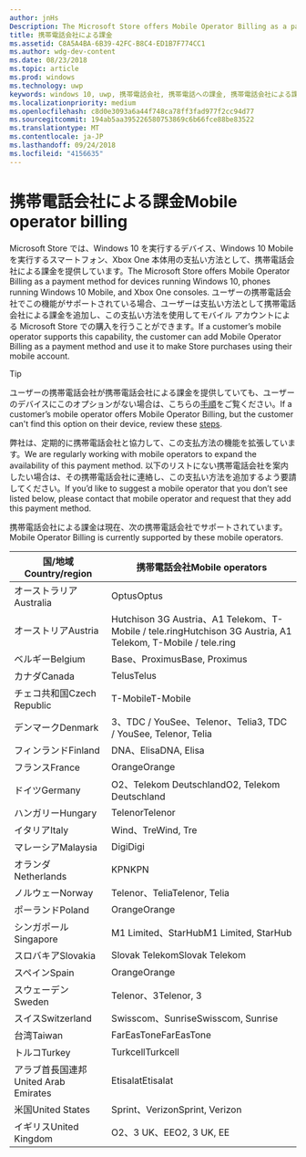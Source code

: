 ```yaml
---
author: jnHs
Description: The Microsoft Store offers Mobile Operator Billing as a payment method for mobile operators who support this capability.
title: 携帯電話会社による課金
ms.assetid: C8A5A4BA-6B39-42FC-B8C4-ED1B7F774CC1
ms.author: wdg-dev-content
ms.date: 08/23/2018
ms.topic: article
ms.prod: windows
ms.technology: uwp
keywords: windows 10, uwp, 携帯電話会社, 携帯電話への課金, 携帯電話会社による課金
ms.localizationpriority: medium
ms.openlocfilehash: c8d0e3093a6a44f748ca78ff3fad977f2cc94d77
ms.sourcegitcommit: 194ab5aa395226580753869c6b66fce88be83522
ms.translationtype: MT
ms.contentlocale: ja-JP
ms.lasthandoff: 09/24/2018
ms.locfileid: "4156635"
---
```

# <a name="mobile-operator-billing"></a><span data-ttu-id="96485-103">携帯電話会社による課金</span><span class="sxs-lookup"><span data-stu-id="96485-103">Mobile operator billing</span></span>


<span data-ttu-id="96485-104">Microsoft Store では、Windows 10 を実行するデバイス、Windows 10 Mobile を実行するスマートフォン、Xbox One 本体用の支払い方法として、携帯電話会社による課金を提供しています。</span><span class="sxs-lookup"><span data-stu-id="96485-104">The Microsoft Store offers Mobile Operator Billing as a payment method for devices running Windows 10, phones running Windows 10 Mobile, and Xbox One consoles.</span></span> <span data-ttu-id="96485-105">ユーザーの携帯電話会社でこの機能がサポートされている場合、ユーザーは支払い方法として携帯電話会社による課金を追加し、この支払い方法を使用してモバイル アカウントによる Microsoft Store での購入を行うことができます。</span><span class="sxs-lookup"><span data-stu-id="96485-105">If a customer’s mobile operator supports this capability, the customer can add Mobile Operator Billing as a payment method and use it to make Store purchases using their mobile account.</span></span>

> [!TIP]
>  <span data-ttu-id="96485-106">ユーザーの携帯電話会社が携帯電話会社による課金を提供していても、ユーザーのデバイスにこのオプションがない場合は、こちらの[手順](http://go.microsoft.com/fwlink/p/?LinkId=523993)をご覧ください。</span><span class="sxs-lookup"><span data-stu-id="96485-106">If a customer’s mobile operator offers Mobile Operator Billing, but the customer can't find this option on their device, review these [steps](http://go.microsoft.com/fwlink/p/?LinkId=523993).</span></span>

<span data-ttu-id="96485-107">弊社は、定期的に携帯電話会社と協力して、この支払方法の機能を拡張しています。</span><span class="sxs-lookup"><span data-stu-id="96485-107">We are regularly working with mobile operators to expand the availability of this payment method.</span></span> <span data-ttu-id="96485-108">以下のリストにない携帯電話会社を案内したい場合は、その携帯電話会社に連絡し、この支払い方法を追加するよう要請してください。</span><span class="sxs-lookup"><span data-stu-id="96485-108">If you’d like to suggest a mobile operator that you don’t see listed below, please contact that mobile operator and request that they add this payment method.</span></span>

<span data-ttu-id="96485-109">携帯電話会社による課金は現在、次の携帯電話会社でサポートされています。</span><span class="sxs-lookup"><span data-stu-id="96485-109">Mobile Operator Billing is currently supported by these mobile operators.</span></span>

| <span data-ttu-id="96485-110">国/地域</span><span class="sxs-lookup"><span data-stu-id="96485-110">Country/region</span></span>  | <span data-ttu-id="96485-111">携帯電話会社</span><span class="sxs-lookup"><span data-stu-id="96485-111">Mobile operators</span></span>                 |
|-----------------|----------------------------------|
| <span data-ttu-id="96485-112">オーストラリア</span><span class="sxs-lookup"><span data-stu-id="96485-112">Australia</span></span>       | <span data-ttu-id="96485-113">Optus</span><span class="sxs-lookup"><span data-stu-id="96485-113">Optus</span></span>                            |
| <span data-ttu-id="96485-114">オーストリア</span><span class="sxs-lookup"><span data-stu-id="96485-114">Austria</span></span>         | <span data-ttu-id="96485-115">Hutchison 3G Austria、A1 Telekom、T-Mobile / tele.ring</span><span class="sxs-lookup"><span data-stu-id="96485-115">Hutchison 3G Austria, A1 Telekom, T-Mobile / tele.ring</span></span>  |
| <span data-ttu-id="96485-116">ベルギー</span><span class="sxs-lookup"><span data-stu-id="96485-116">Belgium</span></span>         | <span data-ttu-id="96485-117">Base、Proximus</span><span class="sxs-lookup"><span data-stu-id="96485-117">Base, Proximus</span></span>                   |
| <span data-ttu-id="96485-118">カナダ</span><span class="sxs-lookup"><span data-stu-id="96485-118">Canada</span></span>          | <span data-ttu-id="96485-119">Telus</span><span class="sxs-lookup"><span data-stu-id="96485-119">Telus</span></span>                            |
| <span data-ttu-id="96485-120">チェコ共和国</span><span class="sxs-lookup"><span data-stu-id="96485-120">Czech Republic</span></span>  | <span data-ttu-id="96485-121">T-Mobile</span><span class="sxs-lookup"><span data-stu-id="96485-121">T-Mobile</span></span>                         |
| <span data-ttu-id="96485-122">デンマーク</span><span class="sxs-lookup"><span data-stu-id="96485-122">Denmark</span></span>         | <span data-ttu-id="96485-123">3、TDC / YouSee、Telenor、Telia</span><span class="sxs-lookup"><span data-stu-id="96485-123">3, TDC / YouSee, Telenor, Telia</span></span>  |
| <span data-ttu-id="96485-124">フィンランド</span><span class="sxs-lookup"><span data-stu-id="96485-124">Finland</span></span>         | <span data-ttu-id="96485-125">DNA、Elisa</span><span class="sxs-lookup"><span data-stu-id="96485-125">DNA, Elisa</span></span>                       |
| <span data-ttu-id="96485-126">フランス</span><span class="sxs-lookup"><span data-stu-id="96485-126">France</span></span>          | <span data-ttu-id="96485-127">Orange</span><span class="sxs-lookup"><span data-stu-id="96485-127">Orange</span></span>                           |
| <span data-ttu-id="96485-128">ドイツ</span><span class="sxs-lookup"><span data-stu-id="96485-128">Germany</span></span>         | <span data-ttu-id="96485-129">O2、Telekom Deutschland</span><span class="sxs-lookup"><span data-stu-id="96485-129">O2, Telekom Deutschland</span></span>          |
| <span data-ttu-id="96485-130">ハンガリー</span><span class="sxs-lookup"><span data-stu-id="96485-130">Hungary</span></span>         | <span data-ttu-id="96485-131">Telenor</span><span class="sxs-lookup"><span data-stu-id="96485-131">Telenor</span></span>                          |
| <span data-ttu-id="96485-132">イタリア</span><span class="sxs-lookup"><span data-stu-id="96485-132">Italy</span></span>           | <span data-ttu-id="96485-133">Wind、Tre</span><span class="sxs-lookup"><span data-stu-id="96485-133">Wind, Tre</span></span>                        |
| <span data-ttu-id="96485-134">マレーシア</span><span class="sxs-lookup"><span data-stu-id="96485-134">Malaysia</span></span>        | <span data-ttu-id="96485-135">Digi</span><span class="sxs-lookup"><span data-stu-id="96485-135">Digi</span></span>                             |
| <span data-ttu-id="96485-136">オランダ</span><span class="sxs-lookup"><span data-stu-id="96485-136">Netherlands</span></span>     | <span data-ttu-id="96485-137">KPN</span><span class="sxs-lookup"><span data-stu-id="96485-137">KPN</span></span>                              |
| <span data-ttu-id="96485-138">ノルウェー</span><span class="sxs-lookup"><span data-stu-id="96485-138">Norway</span></span>          | <span data-ttu-id="96485-139">Telenor、Telia</span><span class="sxs-lookup"><span data-stu-id="96485-139">Telenor, Telia</span></span>                   |
| <span data-ttu-id="96485-140">ポーランド</span><span class="sxs-lookup"><span data-stu-id="96485-140">Poland</span></span>          | <span data-ttu-id="96485-141">Orange</span><span class="sxs-lookup"><span data-stu-id="96485-141">Orange</span></span>                           |
| <span data-ttu-id="96485-142">シンガポール</span><span class="sxs-lookup"><span data-stu-id="96485-142">Singapore</span></span>       | <span data-ttu-id="96485-143">M1 Limited、StarHub</span><span class="sxs-lookup"><span data-stu-id="96485-143">M1 Limited, StarHub</span></span>              |
| <span data-ttu-id="96485-144">スロバキア</span><span class="sxs-lookup"><span data-stu-id="96485-144">Slovakia</span></span>        | <span data-ttu-id="96485-145">Slovak Telekom</span><span class="sxs-lookup"><span data-stu-id="96485-145">Slovak Telekom</span></span>                   |
| <span data-ttu-id="96485-146">スペイン</span><span class="sxs-lookup"><span data-stu-id="96485-146">Spain</span></span>           | <span data-ttu-id="96485-147">Orange</span><span class="sxs-lookup"><span data-stu-id="96485-147">Orange</span></span>                           |
| <span data-ttu-id="96485-148">スウェーデン</span><span class="sxs-lookup"><span data-stu-id="96485-148">Sweden</span></span>          | <span data-ttu-id="96485-149">Telenor、3</span><span class="sxs-lookup"><span data-stu-id="96485-149">Telenor, 3</span></span>                       |
| <span data-ttu-id="96485-150">スイス</span><span class="sxs-lookup"><span data-stu-id="96485-150">Switzerland</span></span>     | <span data-ttu-id="96485-151">Swisscom、Sunrise</span><span class="sxs-lookup"><span data-stu-id="96485-151">Swisscom, Sunrise</span></span>                |
| <span data-ttu-id="96485-152">台湾</span><span class="sxs-lookup"><span data-stu-id="96485-152">Taiwan</span></span>          | <span data-ttu-id="96485-153">FarEasTone</span><span class="sxs-lookup"><span data-stu-id="96485-153">FarEasTone</span></span>                       |
| <span data-ttu-id="96485-154">トルコ</span><span class="sxs-lookup"><span data-stu-id="96485-154">Turkey</span></span>          | <span data-ttu-id="96485-155">Turkcell</span><span class="sxs-lookup"><span data-stu-id="96485-155">Turkcell</span></span>                         |
| <span data-ttu-id="96485-156">アラブ首長国連邦</span><span class="sxs-lookup"><span data-stu-id="96485-156">United Arab Emirates</span></span> | <span data-ttu-id="96485-157">Etisalat</span><span class="sxs-lookup"><span data-stu-id="96485-157">Etisalat</span></span>                    |
| <span data-ttu-id="96485-158">米国</span><span class="sxs-lookup"><span data-stu-id="96485-158">United States</span></span>   | <span data-ttu-id="96485-159">Sprint、Verizon</span><span class="sxs-lookup"><span data-stu-id="96485-159">Sprint, Verizon</span></span>                  |
| <span data-ttu-id="96485-160">イギリス</span><span class="sxs-lookup"><span data-stu-id="96485-160">United Kingdom</span></span>  | <span data-ttu-id="96485-161">O2、3 UK、EE</span><span class="sxs-lookup"><span data-stu-id="96485-161">O2, 3 UK, EE</span></span>                     |

 



 


 

 




